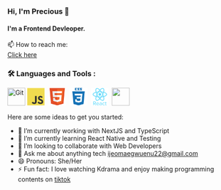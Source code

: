 ### Hi, I'm Precious 👋 
#### I'm a Frontend Devleoper.

📫 How to reach me: 
<br/>
<a href="https://linktr.ee/preciousegwuenu"> Click here </a>
  
### :hammer_and_wrench: Languages and Tools :

<div>          
 <img src="https://cdn.jsdelivr.net/gh/devicons/devicon/icons/git/git-original.svg" title="Git" **alt="Git" width="40" height="40"/>
  <img src="https://github.com/devicons/devicon/blob/master/icons/javascript/javascript-original.svg" title="JavaScript" alt="JavaScript" width="40" height="40"/>&nbsp;
    <img src="https://github.com/devicons/devicon/blob/master/icons/html5/html5-original.svg" title="HTML5" alt="HTML" width="40" height="40"/>&nbsp;
    <img src="https://github.com/devicons/devicon/blob/master/icons/css3/css3-plain-wordmark.svg"  title="CSS3" alt="CSS" width="40" height="40"/>&nbsp;
    <img src="https://github.com/devicons/devicon/blob/master/icons/react/react-original-wordmark.svg" title="React" alt="React" width="40" height="40"/>&nbsp;
 <img src="https://cdn.jsdelivr.net/gh/devicons/devicon/icons/tailwindcss/tailwindcss-plain.svg" width="40" height="40" />&nbsp;
          
  
</div>


Here are some ideas to get you started:

- 🔭 I’m currently working with NextJS and TypeScript
- 🌱 I’m currently learning React Native and Testing
- 👯 I’m looking to collaborate with Web Developers 
- 💬 Ask me about anything tech <a href="mailto:ijeomaegwuenu22@gmail.com"> ijeomaegwuenu22@gmail.com</a>
- 😄 Pronouns: She/Her
- ⚡ Fun fact: I love watching Kdrama and enjoy making programming contents on <a href="https://www.tiktok.com/@preshdevvv?_t=8jR4aSHP4oH&_r=1"> tiktok </a>


<!-- ### :fire: My Stats : -->
<!-- ![Preshpi's GitHub stats](https://github-readme-stats.vercel.app/api?username=preshpi&show_icons=true&theme=tokyonight) -->
<!--
**preshpi/preshpi** is a ✨ _special_ ✨ repository because its `README.md` (this file) appears on your GitHub profile.
-->
